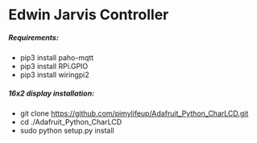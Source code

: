 # **Edwin Jarvis Controller**

##### Requirements:
- pip3 install paho-mqtt
- pip3 install RPi.GPIO
- pip3 install wiringpi2


##### 16x2 display installation:
- git clone https://github.com/pimylifeup/Adafruit_Python_CharLCD.git
- cd ./Adafruit_Python_CharLCD
- sudo python setup.py install
